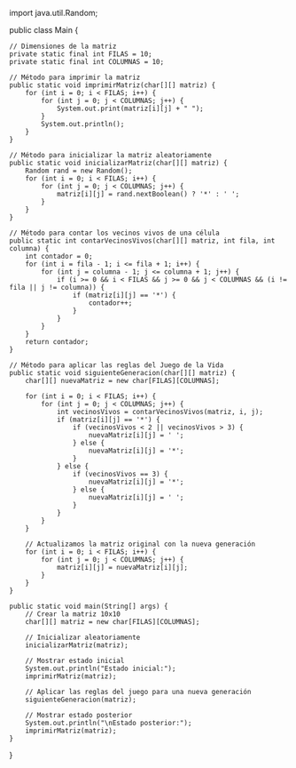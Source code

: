 import java.util.Random;

public class Main {

    // Dimensiones de la matriz
    private static final int FILAS = 10;
    private static final int COLUMNAS = 10;

    // Método para imprimir la matriz
    public static void imprimirMatriz(char[][] matriz) {
        for (int i = 0; i < FILAS; i++) {
            for (int j = 0; j < COLUMNAS; j++) {
                System.out.print(matriz[i][j] + " ");
            }
            System.out.println();
        }
    }

    // Método para inicializar la matriz aleatoriamente
    public static void inicializarMatriz(char[][] matriz) {
        Random rand = new Random();
        for (int i = 0; i < FILAS; i++) {
            for (int j = 0; j < COLUMNAS; j++) {
                matriz[i][j] = rand.nextBoolean() ? '*' : ' ';
            }
        }
    }

    // Método para contar los vecinos vivos de una célula
    public static int contarVecinosVivos(char[][] matriz, int fila, int columna) {
        int contador = 0;
        for (int i = fila - 1; i <= fila + 1; i++) {
            for (int j = columna - 1; j <= columna + 1; j++) {
                if (i >= 0 && i < FILAS && j >= 0 && j < COLUMNAS && (i != fila || j != columna)) {
                    if (matriz[i][j] == '*') {
                        contador++;
                    }
                }
            }
        }
        return contador;
    }

    // Método para aplicar las reglas del Juego de la Vida
    public static void siguienteGeneracion(char[][] matriz) {
        char[][] nuevaMatriz = new char[FILAS][COLUMNAS];

        for (int i = 0; i < FILAS; i++) {
            for (int j = 0; j < COLUMNAS; j++) {
                int vecinosVivos = contarVecinosVivos(matriz, i, j);
                if (matriz[i][j] == '*') {
                    if (vecinosVivos < 2 || vecinosVivos > 3) {
                        nuevaMatriz[i][j] = ' ';
                    } else {
                        nuevaMatriz[i][j] = '*';
                    }
                } else {
                    if (vecinosVivos == 3) {
                        nuevaMatriz[i][j] = '*';
                    } else {
                        nuevaMatriz[i][j] = ' ';
                    }
                }
            }
        }

        // Actualizamos la matriz original con la nueva generación
        for (int i = 0; i < FILAS; i++) {
            for (int j = 0; j < COLUMNAS; j++) {
                matriz[i][j] = nuevaMatriz[i][j];
            }
        }
    }

    public static void main(String[] args) {
        // Crear la matriz 10x10
        char[][] matriz = new char[FILAS][COLUMNAS];

        // Inicializar aleatoriamente
        inicializarMatriz(matriz);

        // Mostrar estado inicial
        System.out.println("Estado inicial:");
        imprimirMatriz(matriz);

        // Aplicar las reglas del juego para una nueva generación
        siguienteGeneracion(matriz);

        // Mostrar estado posterior
        System.out.println("\nEstado posterior:");
        imprimirMatriz(matriz);
    }
}
